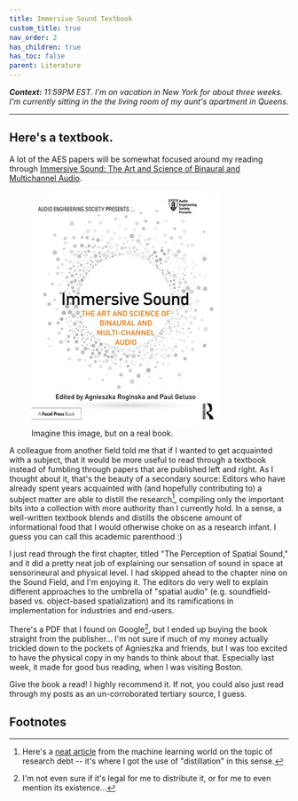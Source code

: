 ```yaml
---
title: Immersive Sound Textbook
custom_title: true
nav_order: 2
has_children: true
has_toc: false
parent: Literature
---
```



_**Context:** 11:59PM EST. I'm on vacation in New York for about three weeks. I'm currently sitting in the the living room of my aunt's apartment in Queens._

-----

## Here's a textbook.
A lot of the AES papers will be somewhat focused around my reading through [Immersive Sound: The Art and Science of Binaural and Multichannel Audio](https://doi.org/10.4324/9781315707525).

<figure>
  <img src="https://github.com/alextongue/alextongue.github.io/blob/master/digest/_pics/textbook.jpg?raw=true">
  <figcaption>Imagine this image, but on a real book.</figcaption>
</figure>

A colleague from another field told me that if I wanted to get acquainted with a subject, that it would be more useful to read through a textbook instead of fumbling through papers that are published left and right. As I thought about it, that's the beauty of a secondary source: Editors who have already spent years acquainted with (and hopefully contributing to) a subject matter are able to distill the research[^1], compiling only the important bits into a collection with more authority than I currently hold. In a sense, a well-written textbook blends and distills the obscene amount of informational food that I would otherwise choke on as a research infant. I guess you can call this academic parenthood :)

I just read through the first chapter, titled "The Perception of Spatial Sound," and it did a pretty neat job of explaining our sensation of sound in space at sensorineural and physical level. I had skipped ahead to the chapter nine on the Sound Field, and I'm enjoying it. The editors do very well to explain different approaches to the umbrella of "spatial audio" (e.g. soundfield-based vs. object-based spatialization) and its ramifications in implementation for industries and end-users.

There's a PDF that I found on Google[^2], but I ended up buying the book straight from the publisher... I'm not sure if much of my money actually trickled down to the pockets of Agnieszka and friends, but I was too excited to have the physical copy in my hands to think about that. Especially last week, it made for good bus reading, when I was visiting Boston.

Give the book a read! I highly recommend it. If not, you could also just read through my posts as an un-corroborated tertiary source, I guess.

## Footnotes
[^1]: Here's a [neat article](https://distill.pub/2017/research-debt/) from the machine learning world on the topic of research debt -- it's where I got the use of "distillation" in this sense.
[^2]: I'm not even sure if it's legal for me to distribute it, or for me to even mention its existence...